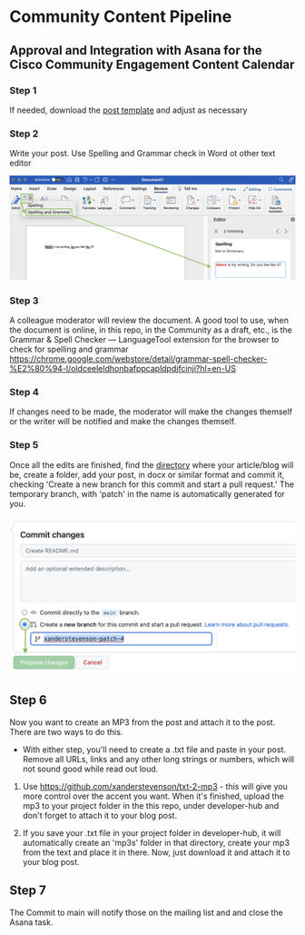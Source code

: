 # Community Content Pipeline

## Approval and Integration with Asana for the Cisco Community Engagement Content Calendar


### Step 1

If needed, download the [post template](https://github.com/xanderstevenson/community-content-pipeline/blob/main/community-post-template.docx) and adjust as necessary


### Step 2


Write your post. Use Spelling and Grammar check in Word ot other text editor

<img src="https://github.com/xanderstevenson/community-content-pipeline/blob/main/media/Word-Check.png?raw=true" width=800) />


### Step 3

A colleague moderator will review the document. A good tool to use, when the document is online, in this repo, in the Community as a draft, etc., is the Grammar & Spell Checker — LanguageTool extension for the browser to check for spelling and grammar
https://chrome.google.com/webstore/detail/grammar-spell-checker-%E2%80%94-l/oldceeleldhonbafppcapldpdifcinji?hl=en-US


### Step 4

If changes need to be made, the moderator will make the changes themself or the writer will be notified and make the changes themself. 


### Step 5


Once all the edits are finished, find the [directory](https://github.com/xanderstevenson/community-content-pipeline/tree/main/developer-hub) where your article/blog will be, create a folder, add your post, in docx or similar format and commit it, checking 'Create a new branch for this commit and start a pull request.' The temporary branch, with 'patch' in the name is automatically generated for you.


<img src="https://github.com/xanderstevenson/community-content-pipeline/blob/main/media/Commit.png?raw=true" width=600) />


## Step 6

Now you want to create an MP3 from the post and attach it to the post. There are two ways to do this.

* With either step, you'll need to create a .txt file and paste in your post. Remove all URLs, links and any other long strings or numbers, which will not sound good while read out loud.


1. Use https://github.com/xanderstevenson/txt-2-mp3 - this will give you more control over the accent you want. When it's finished, upload the mp3 to your project folder in the this repo, under developer-hub and don't forget to attach it to your blog post.

2. If you save your .txt file in your project folder in developer-hub, it will automatically create an 'mp3s' folder in that directory, create your mp3 from the text and place it in there. Now, just download it and attach it to your blog post.



## Step 7

The Commit to main will notify those on the mailing list and and close the Asana task.




